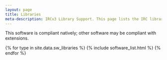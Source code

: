 ```yaml
---
layout: page
title: Libraries
meta-description: IRCv3 Library Support. This page lists the IRC libraries compatible with and supporting IRCv3 features.
---
```

This software is compliant natively; other software may be compliant with extensions.

{% for type in site.data.sw_libraries %}
{% include software_list.html %}
{% endfor %}
